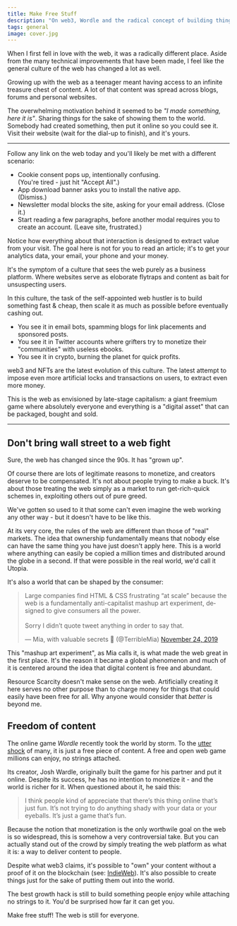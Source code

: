 ```yaml
---
title: Make Free Stuff
description: "On web3, Wordle and the radical concept of building things for free."
tags: general
image: cover.jpg
---
```


<p class="lead">When I first fell in love with the web, it was a radically different place. Aside from the many technical improvements that have been made, I feel like the general culture of the web has changed a lot as well.</p>

Growing up with the web as a teenager meant having access to an infinite treasure chest of content. A lot of that content was spread across blogs, forums and personal websites. 

The overwhelming motivation behind it seemed to be *"I made something, here it is"*. Sharing things for the sake of showing them to the world. Somebody had created something, then put it online so you could see it. Visit their website (wait for the dial-up to finish), and it's yours.

----

Follow any link on the web today and you'll likely be met with a different scenario:

<ul>
    <li>Cookie consent pops up, intentionally confusing.<br />(You're tired - just hit "Accept All".)</li>
    <li>App download banner asks you to install the native app.<br />(Dismiss.)</li>
    <li>Newsletter modal blocks the site, asking for your email address. (Close it.)</li>
    <li>Start reading a few paragraphs, before another modal requires you to create an account. (Leave site, frustrated.)</li>
</ul>

Notice how everything about that interaction is designed to extract value from your visit. The goal here is not for you to read an article; it's to get your analytics data, your email, your phone and your money.

It's the symptom of a culture that sees the web purely as a business platform. Where websites serve as eloborate flytraps and content as bait for unsuspecting users. 

In this culture, the task of the self-appointed web hustler is to build something fast & cheap, then scale it as much as possible before eventually cashing out.

* You see it in email bots, spamming blogs for link placements and sponsored posts.
* You see it in Twitter accounts where grifters try to monetize their "communities" with useless ebooks. 
* You see it in crypto, burning the planet for quick profits.

web3 and NFTs are the latest evolution of this culture. The latest attempt to impose even more artificial locks and transactions on users, to extract even more money.

This is the web as envisioned by late-stage capitalism: a giant freemium game where absolutely everyone and everything is a "digital asset" that can be packaged, bought and sold.

----

## Don't bring wall street to a web fight

Sure, the web has changed since the 90s. It has "grown up".

Of course there are lots of legitimate reasons to monetize, and creators deserve to be compensated. It's not about people trying to make a buck. It's about those treating the web simply as a market to run get-rich-quick schemes in, exploiting others out of pure greed.

We've gotten so used to it that some can't even imagine the web working any other way - but it doesn't have to be like this. 

At its very core, the rules of the web are different than those of "real" markets. The idea that ownership fundamentally means that nobody else can have the same thing you have just doesn't apply here. This is a world where anything can easily be copied a million times and distributed around the globe in a second. If that were possible in the real world, we'd call it Utopia.

It's also a world that can be shaped by the consumer:

<blockquote class="twitter-tweet"><p lang="en" dir="ltr">Large companies find HTML &amp; CSS frustrating “at scale” because the web is a fundamentally anti-capitalist mashup art experiment, designed to give consumers all the power.<br><br>Sorry I didn’t quote tweet anything in order to say that.</p>&mdash; Mia, with valuable secrets 🤫 (@TerribleMia) <a href="https://twitter.com/TerribleMia/status/1198706002419310592?ref_src=twsrc%5Etfw">November 24, 2019</a></blockquote> <script async src="https://platform.twitter.com/widgets.js" charset="utf-8"></script>

This "mashup art experiment", as Mia calls it, is what made the web great in the first place. It's the reason it became a global phenomenon and much of it is centered around the idea that digital content is free and abundant.

Resource Scarcity doesn't make sense on the web. Artificially creating it here serves no other purpose than to charge money for things that could easily have been free for all. Why anyone would consider that *better* is beyond me.

## Freedom of content

The online game *Wordle* recently took the world by storm. To the [utter shock](https://news.ycombinator.com/item?id=29916899) of many, it is just a free piece of content. A free and open web game millions can enjoy, no strings attached. 

Its creator, Josh Wardle, originally built the game for his partner and put it online. Despite its success, he has no intention to monetize it - and the world is richer for it. When questioned about it, he said this:

> I think people kind of appreciate that there’s this thing online that’s just fun. It’s not trying to do anything shady with your data or your eyeballs. It’s just a game that’s fun.

Because the notion that monetization is the only worthwile goal on the web is so widespread, this is somehow a very controversial take. 
But you can actually stand out of the crowd by simply treating the web platform as what it is: a way to deliver content to people.

Despite what web3 claims, it's possible to "own" your content without a proof of it on the blockchain (see: [IndieWeb](https://indieweb.org/)). It's also possible to create things just for the sake of putting them out into the world. 

The best growth hack is still to build something people enjoy while attaching no strings to it. You'd be surprised how far it can get you.

Make free stuff! The web is still for everyone.